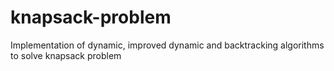 # knapsack-problem
Implementation of 
dynamic, improved dynamic and backtracking algorithms
to solve knapsack problem
